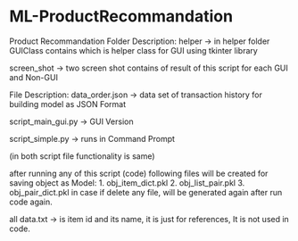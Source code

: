 # ML-ProductRecommandation
Product Recommandation
Folder Description:
helper -> in helper folder GUIClass contains which is helper class for GUI using tkinter library

screen_shot -> two screen shot contains of result of this script for each GUI and Non-GUI

File Description:
data_order.json -> data set of transaction history for building model as JSON Format

script_main_gui.py -> GUI Version

script_simple.py -> runs in Command Prompt

(in both script file functionality is same)

after running any of this script (code) following files will be created for saving object as Model:
	1. obj_item_dict.pkl
	2. obj_list_pair.pkl
	3. obj_pair_dict.pkl
in case if delete any file, will be generated again after run code again.

all data.txt -> is item id and its name, it is just for references, It is not used in code.
